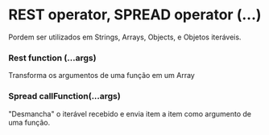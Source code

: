 REST operator, SPREAD operator (...)
==============================

Pordem ser utilizados em Strings, Arrays, Objects, e Objetos iteráveis.

### Rest function (...args)

Transforma os argumentos de uma função em um Array

### Spread callFunction(...args)
"Desmancha" o iterável recebido e envia item a item como argumento de uma função.
